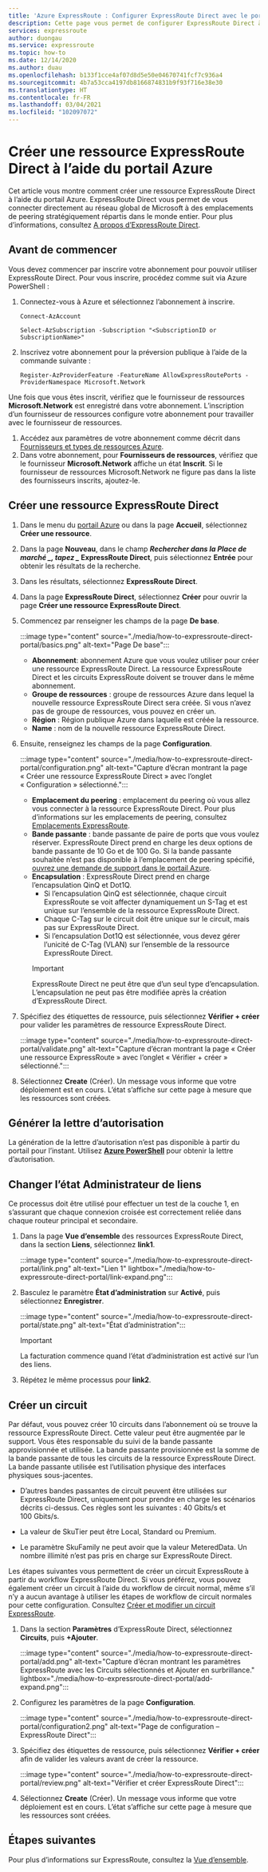 ```yaml
---
title: 'Azure ExpressRoute : Configurer ExpressRoute Direct avec le portail'
description: Cette page vous permet de configurer ExpressRoute Direct à l’aide du portail.
services: expressroute
author: duongau
ms.service: expressroute
ms.topic: how-to
ms.date: 12/14/2020
ms.author: duau
ms.openlocfilehash: b133f1cce4af07d8d5e50e04670741fcf7c936a4
ms.sourcegitcommit: 4b7a53cca4197db8166874831b9f93f716e38e30
ms.translationtype: HT
ms.contentlocale: fr-FR
ms.lasthandoff: 03/04/2021
ms.locfileid: "102097072"
---
```

# <a name="create-expressroute-direct-using-the-azure-portal"></a>Créer une ressource ExpressRoute Direct à l’aide du portail Azure

Cet article vous montre comment créer une ressource ExpressRoute Direct à l’aide du portail Azure.
ExpressRoute Direct vous permet de vous connecter directement au réseau global de Microsoft à des emplacements de peering stratégiquement répartis dans le monde entier. Pour plus d’informations, consultez [A propos d’ExpressRoute Direct](expressroute-erdirect-about.md).

## <a name="before-you-begin"></a><a name="before"></a>Avant de commencer

Vous devez commencer par inscrire votre abonnement pour pouvoir utiliser ExpressRoute Direct. Pour vous inscrire, procédez comme suit via Azure PowerShell :
1.  Connectez-vous à Azure et sélectionnez l’abonnement à inscrire.

    ```azurepowershell-interactive
    Connect-AzAccount 

    Select-AzSubscription -Subscription "<SubscriptionID or SubscriptionName>"
    ```

2. Inscrivez votre abonnement pour la préversion publique à l’aide de la commande suivante :
    ```azurepowershell-interactive
    Register-AzProviderFeature -FeatureName AllowExpressRoutePorts -ProviderNamespace Microsoft.Network
    ```

Une fois que vous êtes inscrit, vérifiez que le fournisseur de ressources **Microsoft.Network** est enregistré dans votre abonnement. L’inscription d’un fournisseur de ressources configure votre abonnement pour travailler avec le fournisseur de ressources.

1. Accédez aux paramètres de votre abonnement comme décrit dans [Fournisseurs et types de ressources Azure](../azure-resource-manager/management/resource-providers-and-types.md).
1. Dans votre abonnement, pour **Fournisseurs de ressources**, vérifiez que le fournisseur **Microsoft.Network** affiche un état **Inscrit**. Si le fournisseur de ressources Microsoft.Network ne figure pas dans la liste des fournisseurs inscrits, ajoutez-le.

## <a name="create-expressroute-direct"></a><a name="create-erdir"></a>Créer une ressource ExpressRoute Direct

1. Dans le menu du [portail Azure](https://portal.azure.com) ou dans la page **Accueil**, sélectionnez **Créer une ressource**.

1. Dans la page **Nouveau**, dans le champ **_Rechercher dans la Place de marché_ *_, tapez _* ExpressRoute Direct**, puis sélectionnez **Entrée** pour obtenir les résultats de la recherche.

1. Dans les résultats, sélectionnez **ExpressRoute Direct**.

1. Dans la page **ExpressRoute Direct**, sélectionnez **Créer** pour ouvrir la page **Créer une ressource ExpressRoute Direct**.

1. Commencez par renseigner les champs de la page **De base**.

    :::image type="content" source="./media/how-to-expressroute-direct-portal/basics.png" alt-text="Page De base":::

    * **Abonnement**: abonnement Azure que vous voulez utiliser pour créer une ressource ExpressRoute Direct. La ressource ExpressRoute Direct et les circuits ExpressRoute doivent se trouver dans le même abonnement.
    * **Groupe de ressources** : groupe de ressources Azure dans lequel la nouvelle ressource ExpressRoute Direct sera créée. Si vous n’avez pas de groupe de ressources, vous pouvez en créer un.
    * **Région** : Région publique Azure dans laquelle est créée la ressource.
    * **Name** : nom de la nouvelle ressource ExpressRoute Direct.

1. Ensuite, renseignez les champs de la page **Configuration**.

    :::image type="content" source="./media/how-to-expressroute-direct-portal/configuration.png" alt-text="Capture d’écran montrant la page « Créer une ressource ExpressRoute Direct » avec l’onglet « Configuration » sélectionné.":::

    * **Emplacement du peering** : emplacement du peering où vous allez vous connecter à la ressource ExpressRoute Direct. Pour plus d’informations sur les emplacements de peering, consultez [Emplacements ExpressRoute](expressroute-locations-providers.md).
   * **Bande passante** : bande passante de paire de ports que vous voulez réserver. ExpressRoute Direct prend en charge les deux options de bande passante de 10 Go et de 100 Go. Si la bande passante souhaitée n’est pas disponible à l’emplacement de peering spécifié, [ouvrez une demande de support dans le portail Azure](https://aka.ms/azsupt).
   * **Encapsulation** : ExpressRoute Direct prend en charge l’encapsulation QinQ et Dot1Q.
     * Si l’encapsulation QinQ est sélectionnée, chaque circuit ExpressRoute se voit affecter dynamiquement un S-Tag et est unique sur l’ensemble de la ressource ExpressRoute Direct.
     *  Chaque C-Tag sur le circuit doit être unique sur le circuit, mais pas sur ExpressRoute Direct.
     * Si l’encapsulation Dot1Q est sélectionnée, vous devez gérer l’unicité de C-Tag (VLAN) sur l’ensemble de la ressource ExpressRoute Direct.
     >[!IMPORTANT]
     >ExpressRoute Direct ne peut être que d’un seul type d’encapsulation. L’encapsulation ne peut pas être modifiée après la création d’ExpressRoute Direct.
     >

1. Spécifiez des étiquettes de ressource, puis sélectionnez **Vérifier + créer** pour valider les paramètres de ressource ExpressRoute Direct.

    :::image type="content" source="./media/how-to-expressroute-direct-portal/validate.png" alt-text="Capture d’écran montrant la page « Créer une ressource ExpressRoute » avec l’onglet « Vérifier + créer » sélectionné.":::

1. Sélectionnez **Create** (Créer). Un message vous informe que votre déploiement est en cours. L’état s’affiche sur cette page à mesure que les ressources sont créées. 

## <a name="generate-the-letter-of-authorization-loa"></a><a name="authorization"></a>Générer la lettre d’autorisation

La génération de la lettre d’autorisation n’est pas disponible à partir du portail pour l’instant. Utilisez **[Azure PowerShell](expressroute-howto-erdirect.md#authorization)** pour obtenir la lettre d’autorisation.

## <a name="change-admin-state-of-links"></a><a name="state"></a>Changer l’état Administrateur de liens

Ce processus doit être utilisé pour effectuer un test de la couche 1, en s’assurant que chaque connexion croisée est correctement reliée dans chaque routeur principal et secondaire.

1. Dans la page **Vue d’ensemble** des ressources ExpressRoute Direct, dans la section **Liens**, sélectionnez **link1**.

    :::image type="content" source="./media/how-to-expressroute-direct-portal/link.png" alt-text="Lien 1" lightbox="./media/how-to-expressroute-direct-portal/link-expand.png":::

1. Basculez le paramètre **État d’administration** sur **Activé**, puis sélectionnez **Enregistrer**.

    :::image type="content" source="./media/how-to-expressroute-direct-portal/state.png" alt-text="État d’administration":::

    >[!IMPORTANT]
    >La facturation commence quand l’état d’administration est activé sur l’un des liens.
    >

1. Répétez le même processus pour **link2**.

## <a name="create-a-circuit"></a><a name="circuit"></a>Créer un circuit

Par défaut, vous pouvez créer 10 circuits dans l’abonnement où se trouve la ressource ExpressRoute Direct. Cette valeur peut être augmentée par le support. Vous êtes responsable du suivi de la bande passante approvisionnée et utilisée. La bande passante provisionnée est la somme de la bande passante de tous les circuits de la ressource ExpressRoute Direct. La bande passante utilisée est l’utilisation physique des interfaces physiques sous-jacentes.

* D’autres bandes passantes de circuit peuvent être utilisées sur ExpressRoute Direct, uniquement pour prendre en charge les scénarios décrits ci-dessus. Ces règles sont les suivantes : 40 Gbits/s et 100 Gbits/s.

* La valeur de SkuTier peut être Local, Standard ou Premium.

* Le paramètre SkuFamily ne peut avoir que la valeur MeteredData. Un nombre illimité n’est pas pris en charge sur ExpressRoute Direct.

Les étapes suivantes vous permettent de créer un circuit ExpressRoute à partir du workflow ExpressRoute Direct. Si vous préférez, vous pouvez également créer un circuit à l’aide du workflow de circuit normal, même s’il n’y a aucun avantage à utiliser les étapes de workflow de circuit normales pour cette configuration. Consultez [Créer et modifier un circuit ExpressRoute](expressroute-howto-circuit-portal-resource-manager.md).

1. Dans la section **Paramètres** d’ExpressRoute Direct, sélectionnez **Circuits**, puis **+Ajouter**. 

    :::image type="content" source="./media/how-to-expressroute-direct-portal/add.png" alt-text="Capture d’écran montrant les paramètres ExpressRoute avec les Circuits sélectionnés et Ajouter en surbrillance." lightbox="./media/how-to-expressroute-direct-portal/add-expand.png":::

1. Configurez les paramètres de la page **Configuration**.

   :::image type="content" source="./media/how-to-expressroute-direct-portal/configuration2.png" alt-text="Page de configuration – ExpressRoute Direct":::

1. Spécifiez des étiquettes de ressource, puis sélectionnez **Vérifier + créer** afin de valider les valeurs avant de créer la ressource.

   :::image type="content" source="./media/how-to-expressroute-direct-portal/review.png" alt-text="Vérifier et créer ExpressRoute Direct":::

1. Sélectionnez **Create** (Créer). Un message vous informe que votre déploiement est en cours. L’état s’affiche sur cette page à mesure que les ressources sont créées. 

## <a name="next-steps"></a>Étapes suivantes

Pour plus d’informations sur ExpressRoute, consultez la [Vue d’ensemble](expressroute-erdirect-about.md).
